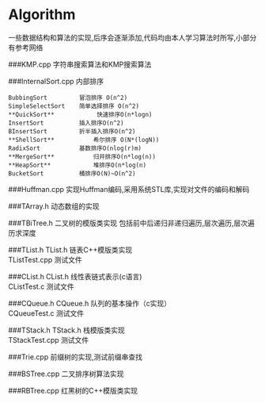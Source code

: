 Algorithm
=========
一些数据结构和算法的实现,后序会逐渐添加,代码均由本人学习算法时所写,小部分有参考网络

###KMP.cpp
字符串搜索算法和KMP搜索算法

###InternalSort.cpp
内部排序

    BubbingSort         冒泡排序 O(n^2)
    SimpleSelectSort    简单选择排序 O(n^2)
    **QuickSort**            快速排序O(n*logn)
    InsertSort          插入排序O(n^2)
    BInsertSort         折半插入排序O(n^2)
    **ShellSort**           希尔排序 O(N*(logN))
    RadixSort           基数排序O(nlog(r)m)
    **MergeSort**           归并排序O(n*log(n))
    **HeapSort**            堆排序O(n*log(n)
    BucketSort          桶排序O(N)~O(n^2)

###Huffman.cpp
实现Huffman编码,采用系统STL库,实现对文件的编码和解码

###TArray.h
动态数组的实现

###TBiTree.h
二叉树的模版类实现
包括前中后递归非递归遍历,层次遍历,层次遍历求深度

###TList.h
TList.h 链表C++模版类实现   
TListTest.cpp 测试文件

###CList.h
CList.h 线性表链式表示(c语言)    
CListTest.c 测试文件

###CQueue.h
CQueue.h 队列的基本操作（c实现）  
CQueueTest.c 测试文件

###TStack.h
TStack.h 栈模版类实现   
TStackTest.cpp 测试文件

###Trie.cpp
前缀树的实现,测试前缀串查找

###BSTree.cpp
二叉排序树算法实现

###RBTree.cpp
红黑树的C++模版类实现
